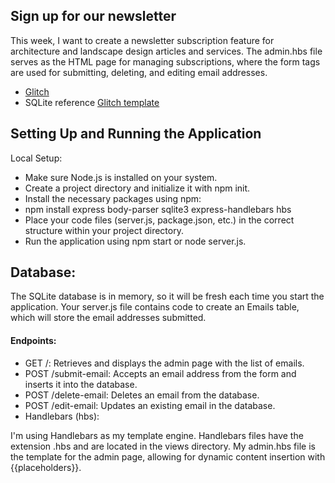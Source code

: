 ## Sign up for our newsletter
This week, I want to create a newsletter subscription feature for architecture and landscape design articles and services.
The admin.hbs file serves as the HTML page for managing subscriptions, where the form tags are used for submitting, deleting, and editing email addresses.

* [Glitch](https://dynamic-web-sign-up-email.glitch.me/)
* SQLite reference [Glitch template](https://glitch.com/edit/#!/hammerhead-rich-danthus)

## Setting Up and Running the Application
Local Setup:

* Make sure Node.js is installed on your system.
* Create a project directory and initialize it with npm init.
* Install the necessary packages using npm:
* npm install express body-parser sqlite3 express-handlebars hbs
* Place your code files (server.js, package.json, etc.) in the correct structure within your project directory.
* Run the application using npm start or node server.js.

## Database:
The SQLite database is in memory, so it will be fresh each time you start the application.
Your server.js file contains code to create an Emails table, which will store the email addresses submitted.

#### Endpoints:
* GET /: Retrieves and displays the admin page with the list of emails.
* POST /submit-email: Accepts an email address from the form and inserts it into the database.
* POST /delete-email: Deletes an email from the database.
* POST /edit-email: Updates an existing email in the database.
* Handlebars (hbs):

I'm using Handlebars as my template engine.
Handlebars files have the extension .hbs and are located in the views directory.
My admin.hbs file is the template for the admin page, allowing for dynamic content insertion with {{placeholders}}.


